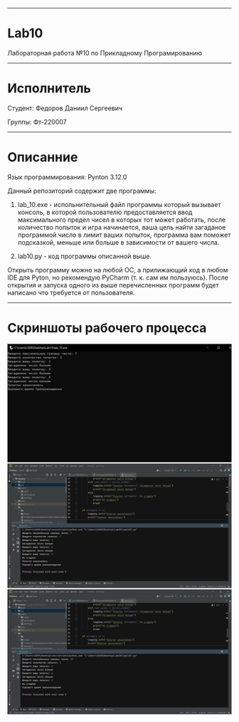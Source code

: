 ___
# Lab10
 Лабораторная работа №10 по Прикладному Програмированию
___
# Исполнитель
Студент: Федоров Даниил Сергеевич

Группы: Фт-220007

___
# Описанние
Язык программирования: Pynton 3.12.0

Данный репозиторий содержит две программы: 

 1. lab_10.exe - испольнительный файл программы который вызывает 
консоль, в которой пользователю предоставляется ввод максимального
предел чисел в которых тот может работать, после количество попыток
и игра начинается, ваша цель найти загаданое программой число в лимит ваших попыток,
программа вам поможет подсказкой, меньше или больше в зависимости от вашего числа.

 2. lab10.py - код программы описанной выше.


Открыть программу можно на любой ОС, а прилижающий код в любом IDE для Pyton, но рекомендую 
PyCharm (т. к. сам им пользуюсь).
После открытия и запуска одного из выше перечисленных программ
будет написано что требуется от пользователя.

___
# Скриншоты рабочего процесса
![scrin1.png](scrin1.png)
![scrin2.png](scrin2.png)
![scrin3.png](scrin3.png)